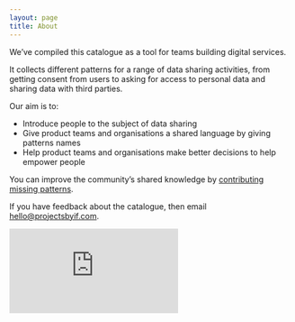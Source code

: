 ```yaml
---
layout: page
title: About
---
```


We’ve compiled this catalogue as a tool for teams building digital services.

It collects different patterns for a range of data sharing activities, from getting consent from users to asking for access to personal data and sharing data with third parties.

<p style="margin-bottom: 5px;">Our aim is to:</p>

- Introduce people to the subject of data sharing
- Give product teams and organisations a shared language by giving patterns names
- Help product teams and organisations make better decisions to help empower people

You can improve the community’s shared knowledge by [contributing missing patterns](/contribute).

If you have feedback about the catalogue, then email [hello@projectsbyif.com](mailto:hello@projectsbyif.com).

<div tabindex="0" class="iframe-container">
  <iframe tabindex="-1" src="https://player.vimeo.com/video/231723090" frameborder="0" webkitallowfullscreen mozallowfullscreen allowfullscreen></iframe>
</div>
